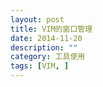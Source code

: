 ```yaml
---
layout: post
title: VIM的窗口管理 
date: 2014-11-20
description: ""
category: 工具使用 
tags: [VIM, ]
---
```

